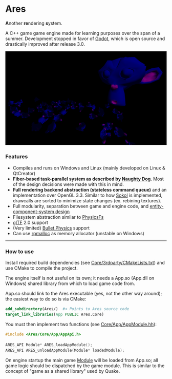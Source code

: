 # Ares
**A**nother **re**ndering **s**ystem.

A C++ game game engine made for learning purposes over the span of a summer.
Development stopped in favor of [Godot](https://godotengine.com),
which is open source and drastically improved after release 3.0.

![Demo](Docs/Screenshots/Demo.png)

### Features
- Compiles and runs on Windows and Linux (mainly developed on Linux & QtCreator)
- **Fiber-based task-parallel system as described by
  [Naughty Dog](https://www.gdcvault.com/play/1022186/Parallelizing-the-Naughty-Dog-Engine)**.
  Most of the design decisions were made with this in mind.
- **Full rendering backend abstraction (stateless command queue)** and an implementation over OpenGL 3.3.
  Similar to how [Sokol](https://github.com/floooh/sokol) is implemented, drawcalls are sorted to minimize
  state changes (ex. rebining textures).
- Full modularity, separation between game and engine code, and
  [entity-component-system design](https://github.com/skypjack/entt)
- Filesystem abstraction similar to [PhysicsFs](https://icculus.org/physfs/)
- [glTF](https://www.khronos.org/gltf/LTF) 2.0 support
- (Very limited) [Bullet Physics](https://github.com/bulletphysics/bullet3) support
- Can use [rpmalloc](https://github.com/rampantpixels/rpmalloc) as memory allocator
  (unstable on Windows)

* * * * *
### How to use
Install required build dependencies (see [Core/3rdparty/CMakeLists.txt](Core/3rdparty/CMakeLists.txt))
and use CMake to compile the project.

The engine itself is not useful on its own; it needs a App.so (App.dll on Windows)
shared library from which to load game code from.

App.so should link to the Ares executable (yes, not the other way around);
the easiest way to do so is via CMake:
```cmake
add_subdirectory(Ares/)  #< Points to Ares source code
target_link_libraries(App PUBLIC Ares.Core)
```

You must then implement two functions (see [Core/App/AppModule.hh](Core/App/AppModule.hh)):
```cxx
#include <Ares/Core/App/AppApi.h>

ARES_API Module* ARES_loadAppModule();
ARES_API ARES_unloadAppModule(Module* loadedModule);
```
On engine startup the main game [Module](Core/Module/Module.hh) will be loaded
from App.so; all game logic should be dispatched by the game module.
This is similar to the concept of "game as a shared library" used by Quake.
